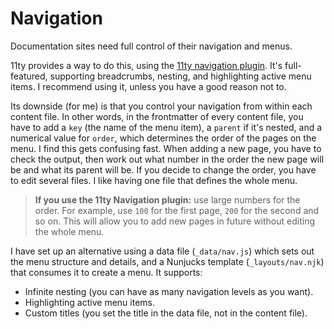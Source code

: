 # Navigation

Documentation sites need full control of their navigation and menus.

11ty provides a way to do this, using the [11ty navigation plugin](https://www.11ty.dev/docs/plugins/navigation/). It's full-featured, supporting breadcrumbs, nesting, and highlighting active menu items. I recommend using it, unless you have a good reason not to. 

Its downside (for me) is that you control your navigation from within each content file. In other words, in the frontmatter of every content file, you have to add a `key` (the name of the menu item), a `parent` if it's nested, and a numerical value for `order`, which determines the order of the pages on the menu. I find this gets confusing fast. When adding a new page, you have to check the output, then work out what number in the order the new page will be and what its parent will be. If you decide to change the order, you have to edit several files. I like having one file that defines the whole menu.

> **If you use the 11ty Navigation plugin:** use large numbers for the order. For example, use `100` for the first page, `200` for the second and so on. This will allow you to add new pages in future without editing the whole menu.

I have set up an alternative using a data file (`_data/nav.js`) which sets out the menu structure and details, and a Nunjucks template (`_layouts/nav.njk`) that consumes it to create a menu. It supports:
- Infinite nesting (you can have as many navigation levels as you want).
- Highlighting active menu items.
- Custom titles (you set the title in the data file, not in the content file).

